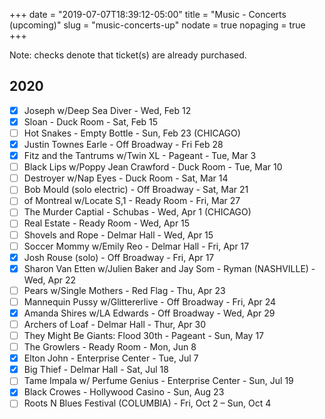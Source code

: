 +++
date = "2019-07-07T18:39:12-05:00"
title = "Music - Concerts (upcoming)"
slug = "music-concerts-up"
nodate = true
nopaging = true
+++

Note: checks denote that ticket(s) are already purchased.

## 2020

- [X] Joseph w/Deep Sea Diver - Wed, Feb 12
- [X] Sloan - Duck Room - Sat, Feb 15
- [ ] Hot Snakes - Empty Bottle - Sun, Feb 23 (CHICAGO)
- [X] Justin Townes Earle - Off Broadway - Fri Feb 28
- [X] Fitz and the Tantrums w/Twin XL - Pageant - Tue, Mar 3
- [ ] Black Lips w/Poppy Jean Crawford - Duck Room - Tue, Mar 10
- [ ] Destroyer w/Nap Eyes - Duck Room - Sat, Mar 14
- [ ] Bob Mould (solo electric) - Off Broadway - Sat, Mar 21
- [ ] of Montreal w/Locate S,1 - Ready Room - Fri, Mar 27
- [ ] The Murder Captial - Schubas - Wed, Apr 1 (CHICAGO)
- [ ] Real Estate - Ready Room - Wed, Apr 15
- [ ] Shovels and Rope - Delmar Hall - Wed, Apr 15
- [ ] Soccer Mommy w/Emily Reo - Delmar Hall - Fri, Apr 17
- [X] Josh Rouse (solo) - Off Broadway - Fri, Apr 17
- [X] Sharon Van Etten w/Julien Baker and Jay Som - Ryman (NASHVILLE) - Wed, Apr 22
- [ ] Pears w/Single Mothers - Red Flag - Thu, Apr 23
- [ ] Mannequin Pussy w/Glittererlive - Off Broadway - Fri, Apr 24
- [X] Amanda Shires w/LA Edwards - Off Broadway - Wed, Apr 29
- [ ] Archers of Loaf - Delmar Hall - Thur, Apr 30
- [ ] They Might Be Giants: Flood 30th - Pageant - Sun, May 17
- [ ] The Growlers - Ready Room - Mon, Jun 8 
- [X] Elton John - Enterprise Center - Tue, Jul 7
- [X] Big Thief - Delmar Hall - Sat, Jul 18
- [ ] Tame Impala w/ Perfume Genius - Enterprise Center - Sun, Jul 19
- [X] Black Crowes - Hollywood Casino - Sun, Aug 23
- [ ] Roots N Blues Festival (COLUMBIA) - Fri, Oct 2 – Sun, Oct 4
